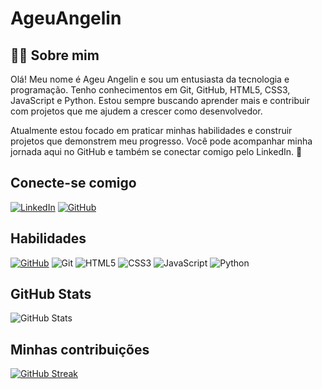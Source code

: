 
# AgeuAngelin

## 🧑‍💻 Sobre mim
Olá! Meu nome é Ageu Angelin e sou um entusiasta da tecnologia e programação. Tenho conhecimentos em Git, GitHub, HTML5, CSS3, JavaScript e Python.
Estou sempre buscando aprender mais e contribuir com projetos que me ajudem a crescer como desenvolvedor.

Atualmente estou focado em praticar minhas habilidades e construir projetos que demonstrem meu progresso.
Você pode acompanhar minha jornada aqui no GitHub e também se conectar comigo pelo LinkedIn. 🚀


## Conecte-se comigo
[![LinkedIn](https://img.shields.io/badge/LinkedIn-0077B5?style=for-the-badge&logo=linkedin&logoColor=white)](https://www.linkedin.com/in/ageu-angelin/) [![GitHub](https://img.shields.io/badge/GitHub-100000?style=for-the-badge&logo=github&logoColor=white)](https://github.com/AgeuAngelin) 



## Habilidades
[![GitHub](https://img.shields.io/badge/GitHub-100000?style=for-the-badge&logo=github&logoColor=white)](https://github.com/AgeuAngelin) ![Git](https://img.shields.io/badge/GIT-E44C30?style=for-the-badge&logo=git&logoColor=white) ![HTML5](https://img.shields.io/badge/HTML5-E34F26?style=for-the-badge&logo=html5&logoColor=white) ![CSS3](https://img.shields.io/badge/CSS3-1572B6?style=for-the-badge&logo=css3&logoColor=white) ![JavaScript](https://img.shields.io/badge/JavaScript-F7DF1E?style=for-the-badge&logo=javascript&logoColor=black) ![Python](https://img.shields.io/badge/python-3670A0?style=for-the-badge&logo=python&logoColor=ffdd54)


## GitHub Stats
![GitHub Stats](https://github-readme-stats.vercel.app/api?username=AgeuAngelin&theme=transparent&bg_color=000&border_color=30A3DC&show_icons=true&icon_color=30A3DC&title_color=E94D5F&text_color=FFF)

## Minhas contribuições

[![GitHub Streak](https://streak-stats.demolab.com/?user=AgeuAngelin&theme=bear&background=000&border=30A3DC&dates=FFF)](https://git.io/streak-stats)
